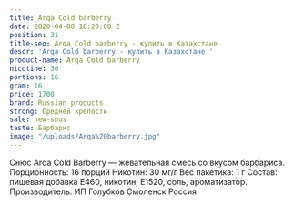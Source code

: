 ```yaml
---
title: Arqa Cold barberry
date: 2020-04-08 18:20:00 Z
position: 31
title-seo: Arqa Cold barberry - купить в Казахстане
descr: 'Arqa Cold barberry - купить в Казахстане '
product-name: Arqa Cold barberry
nicotine: 30
portions: 16
gram: 16
price: 1700
brand: Russian products
strong: Средней крепости
sale: new-snus
taste: Барбарис
image: "/uploads/Arqa%20barberry.jpg"
---
```


Снюс Arqa Cold Barberry — жевательная смесь со вкусом барбариса.
Порционность: 16 порций
Никотин: 30 мг/г
Вес пакетика: 1 г
Состав: пищевая добавка E460, никотин, E1520, соль, ароматизатор.
Производитель: ИП Голубков Смоленск Россия